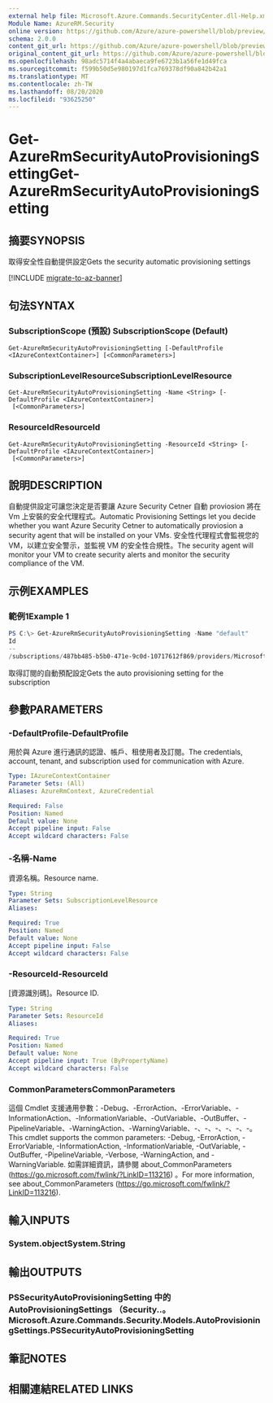 ```yaml
---
external help file: Microsoft.Azure.Commands.SecurityCenter.dll-Help.xml
Module Name: AzureRM.Security
online version: https://github.com/Azure/azure-powershell/blob/preview/src/ResourceManager/Security/Commands.Security/help/Get-AzureRmSecurityAutoProvisioningSetting.md
schema: 2.0.0
content_git_url: https://github.com/Azure/azure-powershell/blob/preview/src/ResourceManager/Security/Commands.Security/help/Get-AzureRmSecurityAutoProvisioningSetting.md
original_content_git_url: https://github.com/Azure/azure-powershell/blob/preview/src/ResourceManager/Security/Commands.Security/help/Get-AzureRmSecurityAutoProvisioningSetting.md
ms.openlocfilehash: 98adc5714f4a4abaeca9fe6723b1a56fe1d49fca
ms.sourcegitcommit: f599b50d5e980197d1fca769378df90a842b42a1
ms.translationtype: MT
ms.contentlocale: zh-TW
ms.lasthandoff: 08/20/2020
ms.locfileid: "93625250"
---
```

# <span data-ttu-id="b44ed-101">Get-AzureRmSecurityAutoProvisioningSetting</span><span class="sxs-lookup"><span data-stu-id="b44ed-101">Get-AzureRmSecurityAutoProvisioningSetting</span></span>

## <span data-ttu-id="b44ed-102">摘要</span><span class="sxs-lookup"><span data-stu-id="b44ed-102">SYNOPSIS</span></span>
<span data-ttu-id="b44ed-103">取得安全性自動提供設定</span><span class="sxs-lookup"><span data-stu-id="b44ed-103">Gets the security automatic provisioning settings</span></span>

[!INCLUDE [migrate-to-az-banner](../../includes/migrate-to-az-banner.md)]

## <span data-ttu-id="b44ed-104">句法</span><span class="sxs-lookup"><span data-stu-id="b44ed-104">SYNTAX</span></span>

### <span data-ttu-id="b44ed-105">SubscriptionScope (預設) </span><span class="sxs-lookup"><span data-stu-id="b44ed-105">SubscriptionScope (Default)</span></span>
```
Get-AzureRmSecurityAutoProvisioningSetting [-DefaultProfile <IAzureContextContainer>] [<CommonParameters>]
```

### <span data-ttu-id="b44ed-106">SubscriptionLevelResource</span><span class="sxs-lookup"><span data-stu-id="b44ed-106">SubscriptionLevelResource</span></span>
```
Get-AzureRmSecurityAutoProvisioningSetting -Name <String> [-DefaultProfile <IAzureContextContainer>]
 [<CommonParameters>]
```

### <span data-ttu-id="b44ed-107">ResourceId</span><span class="sxs-lookup"><span data-stu-id="b44ed-107">ResourceId</span></span>
```
Get-AzureRmSecurityAutoProvisioningSetting -ResourceId <String> [-DefaultProfile <IAzureContextContainer>]
 [<CommonParameters>]
```

## <span data-ttu-id="b44ed-108">說明</span><span class="sxs-lookup"><span data-stu-id="b44ed-108">DESCRIPTION</span></span>
<span data-ttu-id="b44ed-109">自動提供設定可讓您決定是否要讓 Azure Security Cetner 自動 proviosion 將在 Vm 上安裝的安全代理程式。</span><span class="sxs-lookup"><span data-stu-id="b44ed-109">Automatic Provisioning Settings let you decide whether you want Azure Security Cetner to automatically proviosion a security agent that will be installed on your VMs.</span></span>
<span data-ttu-id="b44ed-110">安全性代理程式會監視您的 VM，以建立安全警示，並監視 VM 的安全性合規性。</span><span class="sxs-lookup"><span data-stu-id="b44ed-110">The security agent will monitor your VM to create security alerts and monitor the security compliance of the VM.</span></span>

## <span data-ttu-id="b44ed-111">示例</span><span class="sxs-lookup"><span data-stu-id="b44ed-111">EXAMPLES</span></span>

### <span data-ttu-id="b44ed-112">範例1</span><span class="sxs-lookup"><span data-stu-id="b44ed-112">Example 1</span></span>
```powershell
PS C:\> Get-AzureRmSecurityAutoProvisioningSetting -Name "default"
Id                                                                                                                Name    AutoProvision
--                                                                                                                ----    -------------
/subscriptions/487bb485-b5b0-471e-9c0d-10717612f869/providers/Microsoft.Security/autoProvisioningSettings/default default On
```

<span data-ttu-id="b44ed-113">取得訂閱的自動預配設定</span><span class="sxs-lookup"><span data-stu-id="b44ed-113">Gets the auto provisioning setting for the subscription</span></span>

## <span data-ttu-id="b44ed-114">參數</span><span class="sxs-lookup"><span data-stu-id="b44ed-114">PARAMETERS</span></span>

### <span data-ttu-id="b44ed-115">-DefaultProfile</span><span class="sxs-lookup"><span data-stu-id="b44ed-115">-DefaultProfile</span></span>
<span data-ttu-id="b44ed-116">用於與 Azure 進行通訊的認證、帳戶、租使用者及訂閱。</span><span class="sxs-lookup"><span data-stu-id="b44ed-116">The credentials, account, tenant, and subscription used for communication with Azure.</span></span>

```yaml
Type: IAzureContextContainer
Parameter Sets: (All)
Aliases: AzureRmContext, AzureCredential

Required: False
Position: Named
Default value: None
Accept pipeline input: False
Accept wildcard characters: False
```

### <span data-ttu-id="b44ed-117">-名稱</span><span class="sxs-lookup"><span data-stu-id="b44ed-117">-Name</span></span>
<span data-ttu-id="b44ed-118">資源名稱。</span><span class="sxs-lookup"><span data-stu-id="b44ed-118">Resource name.</span></span>

```yaml
Type: String
Parameter Sets: SubscriptionLevelResource
Aliases:

Required: True
Position: Named
Default value: None
Accept pipeline input: False
Accept wildcard characters: False
```

### <span data-ttu-id="b44ed-119">-ResourceId</span><span class="sxs-lookup"><span data-stu-id="b44ed-119">-ResourceId</span></span>
<span data-ttu-id="b44ed-120">[資源識別碼]。</span><span class="sxs-lookup"><span data-stu-id="b44ed-120">Resource ID.</span></span>

```yaml
Type: String
Parameter Sets: ResourceId
Aliases:

Required: True
Position: Named
Default value: None
Accept pipeline input: True (ByPropertyName)
Accept wildcard characters: False
```

### <span data-ttu-id="b44ed-121">CommonParameters</span><span class="sxs-lookup"><span data-stu-id="b44ed-121">CommonParameters</span></span>
<span data-ttu-id="b44ed-122">這個 Cmdlet 支援通用參數：-Debug、-ErrorAction、-ErrorVariable、-InformationAction、-InformationVariable、-OutVariable、-OutBuffer、-PipelineVariable、-WarningAction、-WarningVariable、-、-、-、-、-、-。</span><span class="sxs-lookup"><span data-stu-id="b44ed-122">This cmdlet supports the common parameters: -Debug, -ErrorAction, -ErrorVariable, -InformationAction, -InformationVariable, -OutVariable, -OutBuffer, -PipelineVariable, -Verbose, -WarningAction, and -WarningVariable.</span></span> <span data-ttu-id="b44ed-123">如需詳細資訊，請參閱 about_CommonParameters (https://go.microsoft.com/fwlink/?LinkID=113216) 。</span><span class="sxs-lookup"><span data-stu-id="b44ed-123">For more information, see about_CommonParameters (https://go.microsoft.com/fwlink/?LinkID=113216).</span></span>

## <span data-ttu-id="b44ed-124">輸入</span><span class="sxs-lookup"><span data-stu-id="b44ed-124">INPUTS</span></span>

### <span data-ttu-id="b44ed-125">System.object</span><span class="sxs-lookup"><span data-stu-id="b44ed-125">System.String</span></span>

## <span data-ttu-id="b44ed-126">輸出</span><span class="sxs-lookup"><span data-stu-id="b44ed-126">OUTPUTS</span></span>

### <span data-ttu-id="b44ed-127">PSSecurityAutoProvisioningSetting 中的 AutoProvisioningSettings （Security..。</span><span class="sxs-lookup"><span data-stu-id="b44ed-127">Microsoft.Azure.Commands.Security.Models.AutoProvisioningSettings.PSSecurityAutoProvisioningSetting</span></span>

## <span data-ttu-id="b44ed-128">筆記</span><span class="sxs-lookup"><span data-stu-id="b44ed-128">NOTES</span></span>

## <span data-ttu-id="b44ed-129">相關連結</span><span class="sxs-lookup"><span data-stu-id="b44ed-129">RELATED LINKS</span></span>
